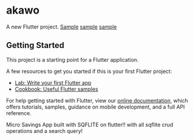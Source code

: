 # akawo

A new Flutter project.
[Sample](https://github.com/korafdavid/Akawo-Micro-Savings/blob/main/assets/fonts/images/image2.png)
[sample](assets/images/image2.png)
[sample](assets/images/image3.png)

## Getting Started

This project is a starting point for a Flutter application.

A few resources to get you started if this is your first Flutter project:

- [Lab: Write your first Flutter app](https://flutter.dev/docs/get-started/codelab)
- [Cookbook: Useful Flutter samples](https://flutter.dev/docs/cookbook)

For help getting started with Flutter, view our
[online documentation](https://flutter.dev/docs), which offers tutorials,
samples, guidance on mobile development, and a full API reference.

Micro Savings App built with SQFLITE on flutter!!
with all sqflite crud operations 
and a search query!
